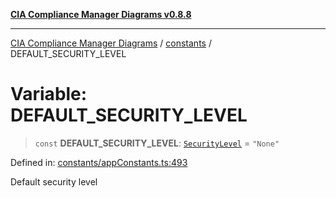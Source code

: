 [**CIA Compliance Manager Diagrams v0.8.8**](../../README.md)

***

[CIA Compliance Manager Diagrams](../../modules.md) / [constants](../README.md) / DEFAULT\_SECURITY\_LEVEL

# Variable: DEFAULT\_SECURITY\_LEVEL

> `const` **DEFAULT\_SECURITY\_LEVEL**: [`SecurityLevel`](../../types/cia/type-aliases/SecurityLevel.md) = `"None"`

Defined in: [constants/appConstants.ts:493](https://github.com/Hack23/cia-compliance-manager/blob/88094f2c4c350fd10a1e440c3eab70aedd819944/src/constants/appConstants.ts#L493)

Default security level
